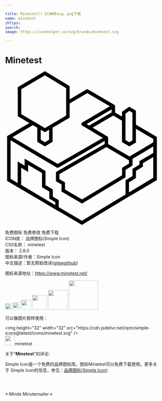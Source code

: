 ```yaml
---

title: Minetest() ICON转svg、png下载
name: minetest
zhTips: 
search: 
image: https://iconhelper.cn/svg/brands/minetest.svg

---
```


# Minetest  <small style="font-size: 60%;font-weight: 100"></small>

<div id="svg" class="svg-wrap">
<svg role="img" viewBox="0 0 24 24" xmlns="http://www.w3.org/2000/svg"><title>Minetest icon</title><path d="M23.69 12.436l-.406.24-2.31 1.355v.558l-1.087.667v1.11l-1.087.664v2.857l4.89-2.872v-4.044zm-.543.96v3.298l-3.803 2.234v-1.583l1.087-.666v-1.11l1.086-.666v-.551zm-3.77-7.854l-1.128.792v4.746l.139.08 1.004.577 1.03-.603V6.152zm.026.654l.475.278v4.339l-.49.286-.597-.344v-4.13zM6.215 0l-4.24 2.491V7.03l.136.08 2.907 1.708v2.205l.134.08 1.061.637 1.196-.717V8.816l2.662-1.565V2.327zm-.003.643l3.316 2V6.93L6.213 8.878 2.52 6.708V2.812zm.654 8.492v1.57l-.653.39-.651-.39V9.135l.651.383zm8.947 2.074l-7.88 4.54v1.434l.869.5v1.107l3.208 1.881 6.79-4.102v-1.166l1.087-.666v-1.15zm-.002.638l3.533 2.061v.515l-1.086.665v1.164l-6.251 3.777-2.66-1.56v-1.11l-.87-.5v-.785zm-2.98-9.03a.258.258 0 00-.143.038l-2.616 1.543v.64l2.753-1.624 3.529 2.067-4.317 2.533a.28.28 0 00-.001.48l3.23 1.92-7.058 4.069-7.067-4.175 3.202-1.89-.544-.32-3.337 1.97a.28.28 0 000 .48l7.608 4.494c.083.049.185.05.27 0l7.606-4.382a.28.28 0 00.003-.482l-3.235-1.922 4.32-2.535a.28.28 0 000-.48L12.96 2.853a.312.312 0 00-.13-.038zm4.207 2.427zm.1.104zm.033.137a.275.275 0 01-.136.237l-.407.24v.468l-3.515 2.062.542.322 3.38-1.983a.279.279 0 00.136-.24zm-14.128 8.17v1.1l-1.086-.665v3.978l6.412 3.82v-1.752l-.924-.555V18.47l-1.141-.666v-2.218zm.544.963l2.173 1.286v2.22l1.141.667V19.9l.925.554v.467L2.5 17.75v-2.681l1.087.666v-.49zM11.88 3.33l-1.809 1.065v.003l1.81-1.067zM3.79 8.095L.309 10.147v6.979L11.99 24l11.681-7.042v-6.7l-3.25-1.909v.64l2.707 1.59v6.062l-11.141 6.716L.85 16.805v-6.027l-.389-.23a.28.28 0 010-.48L3.8 8.098zm19.9 4.34l-.406.24-2.31 1.356v.558l-1.087.666v1.11l-1.087.665v2.857l4.89-2.872v-4.044zm-.543.96v3.3l-3.803 2.233v-1.584l1.086-.665v-1.11l1.087-.666v-.551zm-3.77-7.853l-1.129.792v4.746l.14.08 1.003.577 1.031-.603V6.152zm.025.654l.476.278v4.338l-.49.287-.597-.344v-4.13zM6.216 0l-4.24 2.491V7.03l.136.08L5.02 8.817v2.205l.134.08 1.06.637 1.197-.717V8.815l2.662-1.564V2.327zm-.003.643l3.316 2V6.93L6.214 8.878 2.52 6.708V2.812zm.654 8.492v1.57l-.653.39-.651-.39V9.135l.651.383zm8.947 2.074l-7.88 4.54v1.434l.869.5v1.107l3.208 1.881 6.79-4.102v-1.166l1.087-.666v-1.15zm-.002.638l3.533 2.061v.515l-1.087.665v1.164l-6.25 3.777-2.661-1.56v-1.11l-.87-.5v-.786zm-2.98-9.03a.258.258 0 00-.143.038l-2.616 1.543v.64l2.753-1.624 3.529 2.067-4.318 2.533a.28.28 0 000 .48l3.23 1.92-7.059 4.068-7.067-4.174 3.203-1.89-.544-.32-3.337 1.97a.28.28 0 000 .48L8.07 15.04c.084.05.186.05.27.001l7.607-4.382a.28.28 0 00.003-.482l-3.235-1.922 4.32-2.535a.28.28 0 000-.481L12.96 2.854a.31.31 0 00-.13-.038zm4.207 2.427zm.1.104zm.033.137a.275.275 0 01-.136.236l-.407.24v.47l-3.515 2.061.542.322 3.38-1.983a.279.279 0 00.136-.24zm0 .968v.137c0 .1-.052.191-.136.24l-.156.092 1.37.8v-.64zm3.252 1.897v.64l2.725 1.59v.512l-1.984 1.195-1.764 1.03-3.316-1.949v-.95c0-.098-.05-.19-.135-.24l-2.295-1.363-.543.319 2.43 1.444v.95c0 .1.052.192.137.242l3.586 2.107c.083.05.186.05.27.001l1.901-1.11h.004l1.709-1.03v.902l.001.026c.002.02.007.038.011.054.003.007.007.02.011.027.005.007.007.015.012.026l.014.023c.023.03.048.055.079.075l.022.015.026.011a.08.08 0 00.026.007.264.264 0 00.16-.007l.026-.011c.015-.007.034-.019.047-.027.007-.007.015-.01.022-.019.007-.007.011-.015.018-.018l.019-.023c.004-.007.011-.015.015-.023a.139.139 0 00.022-.05c.003-.008.004-.02.007-.027l.004-.027a.239.239 0 00.001-.026v-2.222c0-.1-.051-.192-.136-.242zm-17.38 5.305v1.1l-1.086-.665v3.978l6.412 3.819v-1.751l-.925-.555v-1.112l-1.14-.666v-2.218zm.544.963l2.173 1.286v2.22l1.14.667v1.107l.925.555v.467l-5.325-3.17v-2.681l1.087.666v-.49zM11.88 3.33l-1.808 1.065v.003l1.81-1.067zM3.792 8.095L.308 10.147v6.978L11.992 24l11.681-7.043v-6.699l-3.25-1.909v.64l2.707 1.59v6.062l-11.141 6.716L.852 16.805v-6.028l-.389-.23a.28.28 0 010-.48L3.8 8.1z"/></svg>
</div>
<detail full-name='minetest'></detail>

<div class="detail-page">
<p>
<span><span class="badge-success badge">免费图标</span> <span class="badge-success badge">免费修改</span>  <span class="badge-success badge">免费下载</span> </span>
<br/>
<span>
ICON库：
<span class="badge-secondary badge">品牌图标(Simple Icon)</span> 
</span>
<br/>
<span>
CSS名称：
<span class="badge-secondary badge">minetest</span> 
</span>

<br/>
<span>
版本：
<span class="badge-secondary badge">2.8.0</span> 
</span>
<br/>
<span>图标来源/作者：<span class="badge-light badge">Simple Icon</span></span> 
<br/>
<span class="zh-detail">中文描述：暂无<span class="help-link"><span>帮助改进</span>(<a href="https://gitee.com/liuwave/icon-helper/edit/master/json/brands/minetest.json" target="_blank" rel="noopener noreferrer">gitee</a><a href="https://github.com/liuwave/icon-helper/edit/master/json/brands/minetest.json" target="_blank" rel="noopener noreferrer">github</a></span>)</span><br/>
</p>
</div><div class="description description alert alert-light"><p>图标来源地址：<a href="https://www.minetest.net/" target="_blank" rel="noopener noreferrer">https://www.minetest.net/</a></p></div>
<div class="alert alert-dark">
<img height="21" width="21" src="https://cdn.jsdelivr.net/npm/simple-icons@latest/icons/minetest.svg" />
<img height="24" width="24" src="https://cdn.jsdelivr.net/npm/simple-icons@latest/icons/minetest.svg" />
<img height="32" width="32" src="https://cdn.jsdelivr.net/npm/simple-icons@latest/icons/minetest.svg" />
<img height="48" width="48" src="https://cdn.jsdelivr.net/npm/simple-icons@latest/icons/minetest.svg" />
<img height="64" width="64" src="https://cdn.jsdelivr.net/npm/simple-icons@latest/icons/minetest.svg" />
<img height="96" width="96" src="https://cdn.jsdelivr.net/npm/simple-icons@latest/icons/minetest.svg" />

</div>
<div>
  <p>可以像图片那样使用：    
  </p>
  <div class="alert alert-primary" style="font-size: 14px">
    &lt;img height="32" width="32" src="https://cdn.jsdelivr.net/npm/simple-icons@latest/icons/minetest.svg" /&gt;
    <copy-btn content='<img height="32" width="32" src="https://cdn.jsdelivr.net/npm/simple-icons@latest/icons/minetest.svg" />'></copy-btn>
  </div>
  <div class="alert alert-secondary">
    <img height="32" width="32" src="https://cdn.jsdelivr.net/npm/simple-icons@latest/icons/minetest.svg" />minetest
    <copy-btn content="minetest" btn-title="复制图标名称"></copy-btn>
  </div>
</div>
<div class="icon-detail__container">
<p>关于“<b>Minetest</b>”的评论:</p>
</div>
<Vssue title="关于“Minetest”的评论" />
<div><p>Simple Icon是一个免费的品牌图标库。图标Minetest可以免费下载使用。更多关于  Simple Icon的信息，参见：<a target="_blank" href="https://iconhelper.cn/brands.html">品牌图标(Simple Icon)</a>
</p></div>


<div style="padding:2rem 0 " class="page-nav"><p class="inner"><span class="prev">←<router-link to="/icon/minds.html">Minds</router-link></span> <span class="next"><router-link to="/icon/minutemailer.html">Minutemailer</router-link>→</span></p></div>
